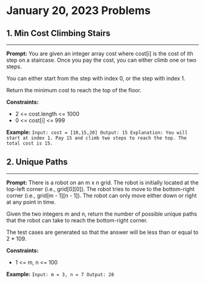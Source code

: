 # January 20, 2023 Problems

## 1. Min Cost Climbing Stairs

---
**Prompt:** You are given an integer array cost where cost[i] is the cost of ith step on a staircase. Once you pay the cost, you can either climb one or two steps.

You can either start from the step with index 0, or the step with index 1.

Return the minimum cost to reach the top of the floor.

**Constraints:**
- 2 <= cost.length <= 1000 
- 0 <= cost[i] <= 999

**Example:**
`Input: cost = [10,15,20]
Output: 15
Explanation: You will start at index 1.
Pay 15 and climb two steps to reach the top.
  The total cost is 15.`

## 2. Unique Paths

---
**Prompt:** There is a robot on an m x n grid. The robot is initially located at the top-left corner (i.e., grid[0][0]). The robot tries to move to the bottom-right corner (i.e., grid[m - 1][n - 1]). The robot can only move either down or right at any point in time.

Given the two integers m and n, return the number of possible unique paths that the robot can take to reach the bottom-right corner.

The test cases are generated so that the answer will be less than or equal to 2 * 109.

**Constraints:**
- 1 <= m, n <= 100

**Example:**
`Input: m = 3, n = 7
Output: 28`